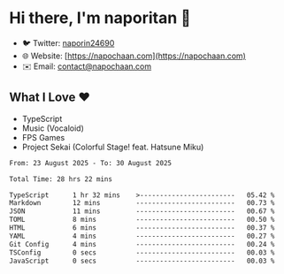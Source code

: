 # Hi there, I'm naporitan 👋

- 🐦 Twitter: [naporin24690](https://twitter.com/naporin24690)
- 🌐 Website: [https://napochaan.com](https://napochaan.com)
- ✉️ Email: [contact@napochaan.com](mailto:contact@napochaan.com)

## What I Love ❤️
- TypeScript
- Music (Vocaloid)
- FPS Games
- Project Sekai (Colorful Stage! feat. Hatsune Miku)

<!--START_SECTION:waka-->

```txt
From: 23 August 2025 - To: 30 August 2025

Total Time: 28 hrs 22 mins

TypeScript      1 hr 32 mins    >------------------------   05.42 %
Markdown        12 mins         -------------------------   00.73 %
JSON            11 mins         -------------------------   00.67 %
TOML            8 mins          -------------------------   00.50 %
HTML            6 mins          -------------------------   00.37 %
YAML            4 mins          -------------------------   00.27 %
Git Config      4 mins          -------------------------   00.24 %
TSConfig        0 secs          -------------------------   00.03 %
JavaScript      0 secs          -------------------------   00.03 %
```

<!--END_SECTION:waka-->

